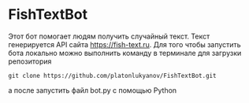 # FishTextBot
Этот бот помогает людям получить случайный текст. Текст генерируется API сайта https://fish-text.ru.
Для того чтобы запустить бота локально можно выполнить команду в терминале для загрузки репозитория

`git clone https://github.com/platonlukyanov/FishTextBot.git`

а после запустить файл bot.py с помощью Python
